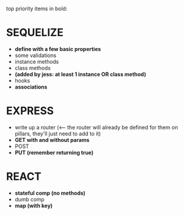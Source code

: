 top priority items in bold:

# SEQUELIZE
- **define with a few basic properties**
- some validations
- instance methods
- class methods
- **(added by jess: at least 1 instance OR class method)**
- hooks
- **associations**

# EXPRESS
- write up a router (<-- the router will already be defined for them on pillars, they'll just need to add to it)
- **GET with and without params**
- POST
- **PUT (remember returning true)**

# REACT
- **stateful comp (no methods)**
- dumb comp
- **map (with key)**
